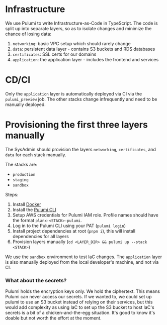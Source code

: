 # Infrastructure

We use Pulumi to write Infrastructure-as-Code in TypeScript.
The code is split up into separate layers, so as to isolate changes and minimize the chance of losing data:

1. `networking`: basic VPC setup which should rarely change
2. `data`: persistent data layer - contains S3 buckets and RDS databases
3. `certificates`: SSL certs for our domains
4. `application`: the application layer - includes the frontend and services

# CD/CI

Only the `application` layer is automatically deployed via CI via the `pulumi_preview` job. The other stacks change infrequently and need to be manually deployed. 

# Provisioning the first three layers manually

The SysAdmin should provision the layers `networking`, `certificates`, and `data` for each stack manually.

The stacks are:

- `production`
- `staging`
- `sandbox`

Steps:

1. Install [Docker](https://docs.docker.com/get-docker/)
1. Install the [Pulumi CLI](https://www.pulumi.com/docs/reference/cli/)
1. Setup AWS credentials for Pulumi IAM role. Profile names should have the format `planx-<STACK>-pulumi`.
1. Log in to the Pulumi CLI using your PAT (`pulumi login`)
1. Install project dependencies at root (`pnpm i`), this will install dependencies for all layers
1. Provision layers manually (`cd <LAYER_DIR> && pulumi up --stack <STACK>`)

We use the `sandbox` environment to test IaC changes. The `application` layer is also manually deployed from the local developer's machine, and not via CI.

### What about the secrets?

Pulumi holds the encryption keys only. We hold the ciphertext. This means Pulumi can never access our secrets.  If we wanted to, we could set up pulumi to use an S3 bucket instead of relying on their services, but this would add complexity as using IaC to set up the S3 bucket to host IaC's secrets is a bit of a chicken-and-the-egg situation. It's good to know it's doable but not worth the effort at the moment.
